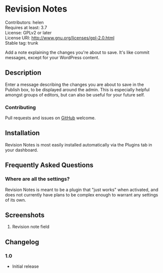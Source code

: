 # Revision Notes #
Contributors: helen  
Requires at least: 3.7  
License: GPLv2 or later  
License URI: http://www.gnu.org/licenses/gpl-2.0.html  
Stable tag: trunk  

Add a note explaining the changes you're about to save. It's like commit messages, except for your WordPress content.

## Description ##

Enter a message describing the changes you are about to save in the Publish box, to be displayed around the admin. This is especially helpful amongst groups of editors, but can also be useful for your future self.

### Contributing ###

Pull requests and issues on [GitHub](https://github.com/helenhousandi/revision-notes) welcome.

## Installation ##

Revision Notes is most easily installed automatically via the Plugins tab in your dashboard.

## Frequently Asked Questions ##

### Where are all the settings? ###

Revision Notes is meant to be a plugin that "just works" when activated, and does not currently have plans to be complex enough to warrant any settings of its own.

## Screenshots ##

1. Revision note field

## Changelog ##

### 1.0 ###
* Initial release
